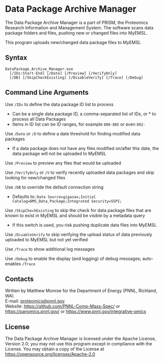 # Data Package Archive Manager

The Data Package Archive Manager is a part of PRISM, the Proteomics Research Information and Management System.
The software scans data package folders and files, pushing new or changed files into MyEMSL.

This program uploads new/changed data package files to MyEMSL

## Syntax 

```
DataPackage_Archive_Manager.exe 
  [/IDs:Start-End] [/Date] [/Preview] [/VerifyOnly] 
  [/DB] [/SkipCheckExisting] [/DisableVerify] [/Trace] [/Debug]
```

## Command Line Arguments

Use `/IDs` to define the data package ID list to process
* Can be a single data package ID, a comma-separated list of IDs, or * to process all Data Packages
* Items in ID list can be ID ranges, for example `880-885` or even `892-`

Use `/Date` or `/D` to define a date threshold for finding modified data packages
* If a data package does not have any files modified on/after this date, the data package will not be uploaded to MyEMSL

Use `/Preview` to preview any files that would be uploaded

Use `/VerifyOnly` or `/V` to verify recently uploaded data packages and skip looking for new/changed files

Use `/DB` to override the default connection string
* Defaults to: `Data Source=gigasax;Initial Catalog=DMS_Data_Package;Integrated Security=SSPI;`

Use `/SkipCheckExisting` to skip the check for data package files that are known to exist in MyEMSL and should be visible by a metadata query
* If this switch is used, you risk pushing duplicate data files into MyEMSL

Use `/DisableVerify` to skip verifying the upload status of data previously uploaded to MyEMSL but not yet verified

Use `/Trace` to show additional log messages

Use `/Debug` to enable the display (and logging) of debug messages; auto-enables `/Trace`

## Contacts

Written by Matthew Monroe for the Department of Energy (PNNL, Richland, WA) \
E-mail: proteomics@pnnl.gov \
Website: https://github.com/PNNL-Comp-Mass-Spec/ or https://panomics.pnnl.gov/ or https://www.pnnl.gov/integrative-omics

## License

The Data Package Archive Manager is licensed under the Apache License, Version 2.0; 
you may not use this program except in compliance with the License.  You may obtain 
a copy of the License at https://opensource.org/licenses/Apache-2.0
